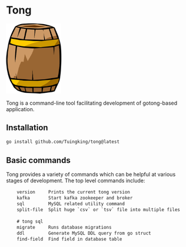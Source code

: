 # Tong

<img src="tong.png" alt="tong.png" width="150"/>

Tong is a command-line tool facilitating development of gotong-based application.


## Installation

```sh
go install github.com/Tuingking/tong@latest
```

## Basic commands

Tong provides a variety of commands which can be helpful at various stages of development. The top level commands include:

```
    version     Prints the current tong version
    kafka       Start kafka zookeeper and broker
    sql         MySQL related utility command
    split-file  Split huge `csv` or `tsv` file into multiple files

    # tong sql
    migrate     Runs database migrations
    ddl         Generate MySQL DDL query from go struct
    find-field  Find field in database table        
```
